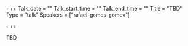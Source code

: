 +++
Talk_date = ""
Talk_start_time = ""
Talk_end_time = ""
Title = "TBD"
Type = "talk"
Speakers = ["rafael-gomes-gomex"]

+++

TBD
